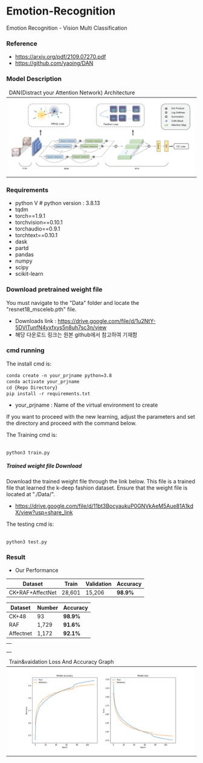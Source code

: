 # Emotion-Recognition
Emotion Recognition - Vision Multi Classification 

### Reference
- https://arxiv.org/pdf/2109.07270.pdf
- https://github.com/yaoing/DAN


### Model Description 
<table>
    <thead>
        <tr>
            <td>DAN(Distract your Attention Network) Architecture</td>
        </tr>
    </thead>
    <tbody>
        <tr>
            <td><img src="https://github.com/hyunyongPark/Emotion-Recognition/blob/main/img/architecture.png"/></td>
        </tr>
    </tbody>
</table>



### Requirements
- python V  # python version : 3.8.13
- tqdm
- torch==1.9.1
- torchvision==0.10.1
- torchaudio==0.9.1
- torchtext==0.10.1
- dask
- partd
- pandas
- numpy
- scipy
- scikit-learn

### Download pretrained weight file
You must navigate to the "Data" folder and locate the "resnet18_msceleb.pth" file.
- Downloads link : https://drive.google.com/file/d/1u2NtY-5DVlTunfN4yxfxys5n8uh7sc3n/view
- 해당 다운로드 링크는 원본 github에서 참고하여 기재함

### cmd running

The install cmd is:
```
conda create -n your_prjname python=3.8
conda activate your_prjname
cd {Repo Directory}
pip install -r requirements.txt
```
- your_prjname : Name of the virtual environment to create

If you want to proceed with the new learning, adjust the parameters and set the directory and proceed with the command below.

The Training cmd is:
```

python3 train.py 

```

##### Trained weight file Download 
Download the trained weight file through the link below.
This file is a trained file that learned the k-deep fashion dataset.
Ensure that the weight file is located at "./Data/".
- https://drive.google.com/file/d/11bt3BocyaukuP0GNVkAeM5Aue81A1kdX/view?usp=share_link


The testing cmd is: 
```

python3 test.py 

```

### Result
- Our Performance


|Dataset|Train|Validation|Accuracy|
|---|---|---|---|
|CK+RAF+AffectNet|28,601|15,206|**98.9%**|


|Dataset|Number|Accuracy|
|---|---|---|
|CK+48|93|**98.9%**|
|RAF|1,729|**91.6%**|
|Affectnet|1,172|**92.1%**|

<table>
    </thead>
    <tbody>
        <tr>
            <td><img src=""/></td>
        </tr>
    </tbody>
</table>

<table>
    <thead>
        <tr>
            <td>Train&vaidation Loss And Accuracy Graph</td>
        </tr>
    </thead>
    <tbody>
        <tr>
            <td><img src="https://github.com/hyunyongPark/Emotion-Recognition/blob/main/img/Training%20%26%20Validation%20train%20Plot.png"/></td>
        </tr>
    </tbody>
</table>
